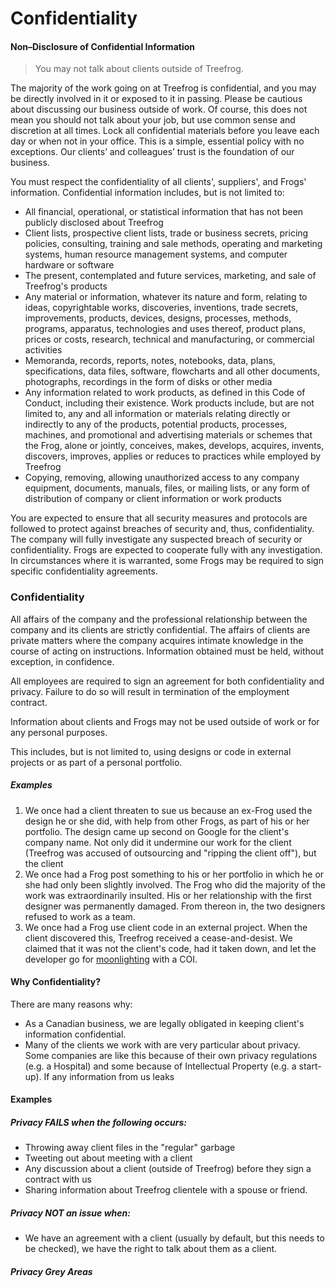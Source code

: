 # Confidentiality

#### Non–Disclosure of Confidential Information

> You may not talk about clients outside of Treefrog.

The majority of the work going on at Treefrog is confidential, and you may be directly involved in it or exposed to it in passing. Please be cautious about discussing our business outside of work. Of course, this does not mean you should not talk about your job, but use common sense and discretion at all times. Lock all confidential materials before you leave each day or when not in your office. This is a simple, essential policy with no exceptions. Our clients’ and colleagues’ trust is the foundation of our business.

You must respect the confidentiality of all clients', suppliers', and Frogs' information. Confidential information includes, but is not limited to:

- All financial, operational, or statistical information that has not been publicly disclosed about Treefrog
- Client lists, prospective client lists, trade or business secrets, pricing policies, consulting, training and sale methods, operating and marketing systems, human resource management systems, and computer hardware or software
- The present, contemplated and future services, marketing, and sale of Treefrog's products
- Any material or information, whatever its nature and form, relating to ideas, copyrightable works, discoveries, inventions, trade secrets, improvements, products, devices, designs, processes, methods, programs, apparatus, technologies and uses thereof, product plans, prices or costs, research, technical and manufacturing, or commercial activities
- Memoranda, records, reports, notes, notebooks, data, plans, specifications, data files, software, flowcharts and all other documents, photographs, recordings in the form of disks or other media
- Any information related to work products, as defined in this Code of Conduct, including their existence. Work products include, but are not limited to, any and all information or materials relating directly or indirectly to any of the products, potential products, processes, machines, and promotional and advertising materials or schemes that the Frog, alone or jointly, conceives, makes, develops, acquires, invents, discovers, improves, applies or reduces to practices while employed by Treefrog
- Copying, removing, allowing unauthorized access to any company equipment, documents, manuals, files, or mailing lists, or any form of distribution of company or client information or work products

You are expected to ensure that all security measures and protocols are followed to protect against breaches of security and, thus, confidentiality. The company will fully investigate any suspected breach of security or confidentiality. Frogs are expected to cooperate fully with any investigation. In circumstances where it is warranted, some Frogs may be required to sign specific confidentiality agreements.

### Confidentiality

All affairs of the company and the professional relationship between the company and its clients are strictly confidential. The affairs of clients are private matters where the company acquires intimate knowledge in the course of acting on instructions. Information obtained must be held, without exception, in confidence.

All employees are required to sign an agreement for both confidentiality and privacy. Failure to do so will result in termination of the employment contract.

Information about clients and Frogs may not be used outside of work or for any personal purposes.

This includes, but is not limited to, using designs or code in external projects or as part of a personal portfolio.

##### Examples

1. We once had a client threaten to sue us because an ex-Frog used the design he or she did, with help from other Frogs, as part of his or her portfolio. The design came up second on Google for the client's company name. Not only did it undermine our work for the client (Treefrog was accused of outsourcing and "ripping the client off"), but the client
2. We once had a Frog post something to his or her portfolio in which he or she had only been slightly involved. The Frog who did the majority of the work was extraordinarily insulted. His or her relationship with the first designer was permanently damaged. From thereon in, the two designers refused to work as a team.
3. We once had a Frog use client code in an external project. When the client discovered this, Treefrog received a cease-and-desist. We claimed that it was not the client's code, had it taken down, and let the developer go for [moonlighting](conflictofinterest.md) with a COI.

#### Why Confidentiality?

There are many reasons why:

- As a Canadian business, we are legally obligated in keeping client's information confidential.
- Many of the clients we work with are very particular about privacy. Some companies are like this because of their own privacy regulations (e.g. a Hospital) and some because of Intellectual Property (e.g. a start-up). If any information from us leaks


#### Examples


##### Privacy FAILS when the following occurs:
- Throwing away client files in the "regular" garbage
- Tweeting out about meeting with a client
- Any discussion about a client (outside of Treefrog) before they sign a contract with us
- Sharing information about Treefrog clientele with a spouse or friend.

##### Privacy NOT an issue when:
- We have an agreement with a client (usually by default, but this needs to be checked), we have the right to talk about them as a client.

##### Privacy Grey Areas
